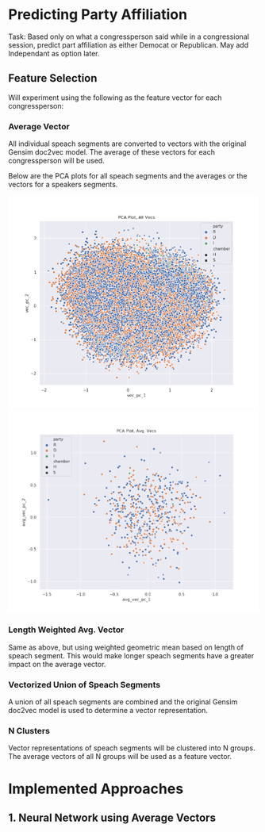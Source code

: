 # Predicting Party Affiliation
Task: Based only on what a congressperson said while in a congressional session, predict part affiliation as either Democat or Republican.
May add Independant as option later.

## Feature Selection

Will experiment using the following as the feature vector for each congressperson:

### Average Vector
All individual speach segments are converted to vectors with the original Gensim doc2vec model. The average of these vectors for each congressperson will be used.

Below are the PCA plots for all speach segments and the averages or the vectors for a speakers segments.

![all](https://github.com/RossDeVito/Marat/blob/master/Images/PCA_plot_all_vecs.png)
![avg](https://github.com/RossDeVito/Marat/blob/master/Images/PCA_plot_avg_vecs.png)


### Length Weighted Avg. Vector
Same as above, but using weighted geometric mean based on length of speach segment. This would make longer speach segments have a greater impact on the average vector.

### Vectorized Union of Speach Segments
A union of all speach segments are combined and the original Gensim doc2vec model is used to determine a vector representation.

### N Clusters
Vector representations of speach segments will be clustered into N groups. The average vectors of all N groups will be used as a feature vector.

# Implemented Approaches

## 1. Neural Network using Average Vectors


